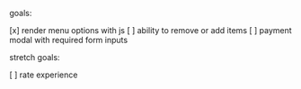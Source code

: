 goals:

[x] render menu options with js
[ ] ability to remove or add items
[ ] payment modal with required form inputs

stretch goals:

[ ] rate experience

